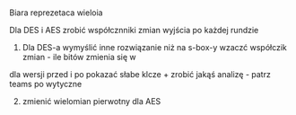 #

Biara reprezetaca wieloia

Dla DES i AES zrobić współcznniki zmian wyjścia po każdej rundzie
1. Dla DES-a wymyślić inne rozwiązanie niż na s-box-y
wzaczć współczik zmian - ile bitów zmienia się w

dla wersji przed i po pokazać słabe klcze + zrobić jakąś analizę - patrz teams po wytyczne

2. zmienić wielomian pierwotny dla AES